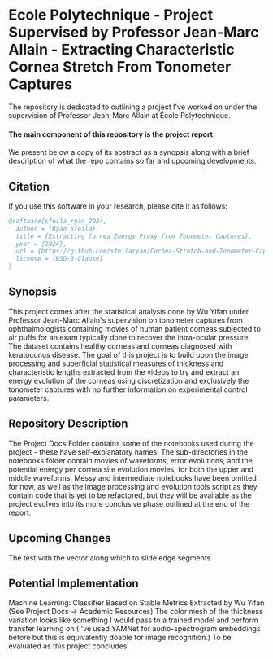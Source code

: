 # Ecole Polytechnique - Project Supervised by Professor Jean-Marc Allain - Extracting Characteristic Cornea Stretch From Tonometer Captures

The repository is dedicated to outlining a project I've worked on under the supervision of Professor Jean-Marc Allain at École Polytechnique. 

#### The main component of this repository is the project report.

We present below a copy of its abstract as a synopsis along with a brief description of what the repo contains so far and upcoming developments.

## Citation

If you use this software in your research, please cite it as follows:

```bibtex
@software{sfeila_ryan_2024,
  author = {Ryan Sfeila},
  title = {Extracting Cornea Energy Proxy from Tonometer Captures},
  year = {2024},
  url = {https://github.com/sfeilaryan/Cornea-Stretch-and-Tonometer-Capture-Processing},
  license = {BSD-3-Clause}
}
```

## Synopsis

This project comes after the statistical analysis done by Wu Yifan under Professor Jean-Marc Allain's supervision on tonometer captures from ophthalmologists containing movies of human patient corneas subjected to air puffs for an exam typically done to recover the intra-ocular pressure. The dataset contains healthy corneas and corneas diagnosed with keratoconus disease. The goal of this project is to build upon the image processing and superficial statistical measures of thickness and characteristic lengths extracted from the videos to try and extract an energy evolution of the corneas using discretization and exclusively the tonometer captures with no further information on experimental control parameters.

## Repository Description

The Project Docs Folder contains some of the notebooks used during the project - these have self-explanatory names. The sub-directories in the notebooks folder contain movies of waveforms, error evolutions, and the potential energy per cornea site evolution movies, for both the upper and middle waveforms. Messy and intermediate notebooks have been omitted for now, as well as the image processing and evolution tools script as they contain code that is yet to be refactored, but they will be available as the project evolves into its more conclusive phase outlined at the end of the report.

## Upcoming Changes

The test with the vector along which to slide edge segments.

## Potential Implementation

Machine Learning: Classifier Based on Stable Metrics Extracted by Wu Yifan (See Project Docs -> Academic Resources)
The color mesh of the thickness variation looks like something I would pass to a trained model and perform transfer learning on (I've used YAMNet for audio-spectrogram embeddings before but this is equivalently doable for image recognition.) To be evaluated as this project concludes.
